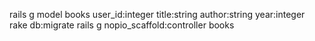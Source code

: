 rails g model books user_id:integer title:string author:string year:integer
rake db:migrate
rails g nopio_scaffold:controller books
